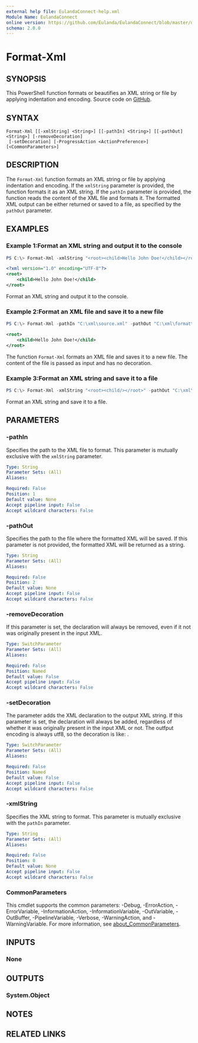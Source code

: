 ```yaml
---
external help file: EulandaConnect-help.xml
Module Name: EulandaConnect
online version: https://github.com/Eulanda/EulandaConnect/blob/master/docs/Format-Xml.md
schema: 2.0.0
---
```


# Format-Xml

## SYNOPSIS
This PowerShell function formats or beautifies an XML string or file by applying indentation and encoding. Source code on [GitHub](https://github.com/Eulanda/EulandaConnect/blob/master/source/public/Format-Xml.ps1).

## SYNTAX

```
Format-Xml [[-xmlString] <String>] [[-pathIn] <String>] [[-pathOut] <String>] [-removeDecoration]
 [-setDecoration] [-ProgressAction <ActionPreference>] [<CommonParameters>]
```

## DESCRIPTION
The `Format-Xml` function formats an XML string or file by applying indentation and encoding. If the `xmlString` parameter is provided, the function formats it as an XML string. If the `pathIn` parameter is provided, the function reads the content of the XML file and formats it. The formatted XML output can be either returned or saved to a file, as specified by the `pathOut` parameter. 

## EXAMPLES

### Example 1:Format an XML string and output it to the console
```powershell
PS C:\> Format-Xml -xmlString "<root><child>Hello John Doe!</child></root>" -setDecoration
```

```xml
<?xml version="1.0" encoding="UTF-8"?>
<root>
    <child>Hello John Doe!</child>
</root>
```

Format an XML string and output it to the console.

### Example 2:Format an XML file and save it to a new file
```powershell
PS C:\> Format-Xml -pathIn "C:\xml\source.xml" -pathOut "C:\xml\formatted.xml" -removeDecoration
```

```xml
<root>
    <child>Hello John Doe!</child>
</root>
```

The function `Format-Xml` formats an XML file and saves it to a new file. The content of the file is passed as input and has no decoration.

### Example 3:Format an XML string and save it to a file
```powershell
PS C:\> Format-Xml -xmlString "<root><child/></root>" -pathOut "C:\xml\formatted.xml"
```

Format an XML string and save it to a file.

## PARAMETERS

### -pathIn
Specifies the path to the XML file to format. This parameter is mutually exclusive with the `xmlString` parameter.

```yaml
Type: String
Parameter Sets: (All)
Aliases:

Required: False
Position: 1
Default value: None
Accept pipeline input: False
Accept wildcard characters: False
```

### -pathOut
Specifies the path to the file where the formatted XML will be saved. If this parameter is not provided, the formatted XML will be returned as a string. 

```yaml
Type: String
Parameter Sets: (All)
Aliases:

Required: False
Position: 2
Default value: None
Accept pipeline input: False
Accept wildcard characters: False
```

### -removeDecoration
If this parameter is set, the declaration will always be removed, even if it not was originally present in the input XML.

```yaml
Type: SwitchParameter
Parameter Sets: (All)
Aliases:

Required: False
Position: Named
Default value: False
Accept pipeline input: False
Accept wildcard characters: False
```

### -setDecoration
The parameter adds the XML declaration to the output XML string. If this parameter is set, the declaration will always be added, regardless of whether it was originally present in the input XML or not. The outfput encoding is always utf8, so the decoration is like: <?xml version="1.0" encoding="utf-8" standalone="yes"?>.

```yaml
Type: SwitchParameter
Parameter Sets: (All)
Aliases:

Required: False
Position: Named
Default value: False
Accept pipeline input: False
Accept wildcard characters: False
```

### -xmlString
Specifies the XML string to format. This parameter is mutually exclusive with the `pathIn` parameter.

```yaml
Type: String
Parameter Sets: (All)
Aliases:

Required: False
Position: 0
Default value: None
Accept pipeline input: False
Accept wildcard characters: False
```


### CommonParameters
This cmdlet supports the common parameters: -Debug, -ErrorAction, -ErrorVariable, -InformationAction, -InformationVariable, -OutVariable, -OutBuffer, -PipelineVariable, -Verbose, -WarningAction, and -WarningVariable. For more information, see [about_CommonParameters](http://go.microsoft.com/fwlink/?LinkID=113216).

## INPUTS

### None

## OUTPUTS

### System.Object
## NOTES

## RELATED LINKS

